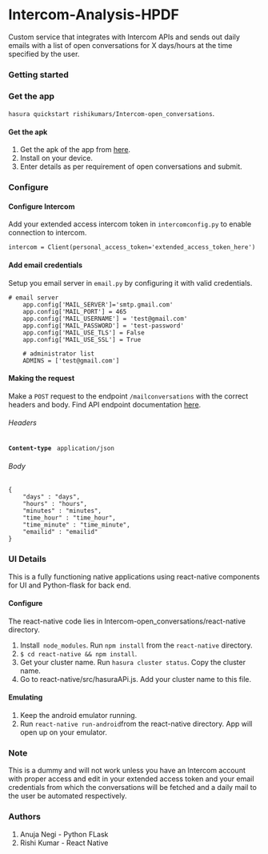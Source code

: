 # Intercom-Analysis-HPDF

Custom service that integrates with Intercom APIs and sends out daily emails with a list of open conversations for X days/hours  at the time specified by the user.

### Getting started

### Get the app

`hasura quickstart rishikumars/Intercom-open_conversations`.

#### Get the apk

1. Get the apk of the app from [here](https://drive.google.com/file/d/1ziAM8hXKdhAVEJfi1pwRJo9UWIZfmpUg/view).
2. Install on your device.
3. Enter details as per requirement of open conversations and submit.

### Configure

#### Configure Intercom
Add your extended access intercom token in `intercomconfig.py` to enable connection to intercom.
```
intercom = Client(personal_access_token='extended_access_token_here')
```
#### Add email credentials
Setup you email server in `email.py` by configuring it with valid credentials.
```
# email server
    app.config['MAIL_SERVER']='smtp.gmail.com'
    app.config['MAIL_PORT'] = 465
    app.config['MAIL_USERNAME'] = 'test@gmail.com'
    app.config['MAIL_PASSWORD'] = 'test-password'
    app.config['MAIL_USE_TLS'] = False
    app.config['MAIL_USE_SSL'] = True

    # administrator list
    ADMINS = ['test@gmail.com']
```

####  Making the request
Make a `POST` request to the endpoint `/mailconversations` with the correct headers and body.
Find API endpoint documentation [here](https://documenter.getpostman.com/view/3487083/automate-open-conversations-email/7TT5oSF).
###### Headers
**`Content-type`**                  ` application/json`
###### Body
```
{
	"days" : "days",
	"hours" : "hours",
	"minutes" : "minutes",
	"time_hour" : "time_hour",
	"time_minute" : "time_minute",
	"emailid" : "emailid"
}
```

### UI Details
This is a fully functioning native applications using react-native components for UI and Python-flask for back end.

#### Configure
The react-native code lies in Intercom-open_conversations/react-native directory.

1. Install` node_modules`. Run `npm install` from the `react-native` directory.
2. `$ cd react-native && npm install`.
3. Get your cluster name. Run `hasura cluster status`. Copy the cluster name.
4. Go to react-native/src/hasuraAPi.js. Add your cluster name to this file.

#### Emulating

1. Keep the android emulator running.
2. Run  `react-native run-android`from the react-native directory.
App will open up on your emulator.


###  Note
This is a dummy and will not work unless you have an Intercom account with proper access and edit in your extended access token and your email credentials from which the conversations will be fetched and a daily mail to the user be automated respectively.

### Authors
1. Anuja Negi - Python FLask
2. Rishi Kumar - React Native
